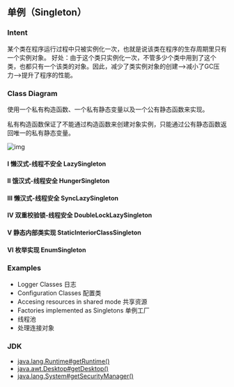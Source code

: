 ##  单例（Singleton）

### Intent

某个类在程序运行过程中只被实例化一次，也就是说该类在程序的生存周期里只有一个实例对象。
好处：由于这个类只实例化一次，不管多少个类中用到了这个类，也都只有一个该类的对象。因此，减少了类实例对象的创建-->减小了GC压力-->提升了程序的性能。

### Class Diagram

使用一个私有构造函数、一个私有静态变量以及一个公有静态函数来实现。

私有构造函数保证了不能通过构造函数来创建对象实例，只能通过公有静态函数返回唯一的私有静态变量。

![img](https://www.xuxueli.com/blog/static/images/img_176.png)

#### Ⅰ 懒汉式-线程不安全 LazySingleton

#### Ⅱ 饿汉式-线程安全 HungerSingleton

#### Ⅲ 懒汉式-线程安全 SyncLazySingleton

#### Ⅳ 双重校验锁-线程安全 DoubleLockLazySingleton

#### Ⅴ 静态内部类实现 StaticInteriorClassSingleton

#### Ⅵ 枚举实现 EnumSingleton



### Examples

- Logger Classes 日志
- Configuration Classes 配置类
- Accesing resources in shared mode 共享资源
- Factories implemented as Singletons 单例工厂
- 线程池
- 处理连接对象

### JDK
- [java.lang.Runtime#getRuntime()](http://docs.oracle.com/javase/8/docs/api/java/lang/Runtime.html#getRuntime())
- [java.awt.Desktop#getDesktop()](http://docs.oracle.com/javase/8/docs/api/java/awt/Desktop.html#getDesktop--)
- [java.lang.System#getSecurityManager()](http://docs.oracle.com/javase/8/docs/api/java/lang/System.html#getSecurityManager--)
